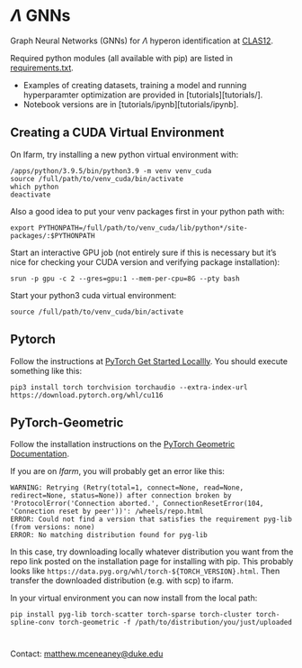 # $\Lambda$ GNNs

Graph Neural Networks (GNNs) for $\Lambda$ hyperon identification at [CLAS12](https://www.jlab.org/physics/hall-b/clas12).

Required python modules (all available with pip) are listed in [requirements.txt](requirements.txt).
* Examples of creating datasets, training a model and running hyperparamter optimization are provided in [tutorials][tutorials/].
* Notebook versions are in [tutorials/ipynb][tutorials/ipynb].

## Creating a CUDA Virtual Environment

On Ifarm, try installing a new python virtual environment with:
```
/apps/python/3.9.5/bin/python3.9 -m venv venv_cuda
source /full/path/to/venv_cuda/bin/activate
which python
deactivate
```

Also a good idea to put your venv packages first in your python path with:
```
export PYTHONPATH=/full/path/to/venv_cuda/lib/python*/site-packages/:$PYTHONPATH
```

Start an interactive GPU job (not entirely sure if this is necessary but it’s nice for checking your CUDA version and verifying package installation):

```
srun -p gpu -c 2 --gres=gpu:1 --mem-per-cpu=8G --pty bash
```

Start your python3 cuda virtual environment:
```
source /full/path/to/venv_cuda/bin/activate
```

## Pytorch

Follow the instructions at [PyTorch Get Started Locallly](https://pytorch.org/get-started/locally/).
You should execute something like this:
```
pip3 install torch torchvision torchaudio --extra-index-url https://download.pytorch.org/whl/cu116
```

## PyTorch-Geometric

Follow the installation instructions on the [PyTorch Geometric Documentation](https://pytorch-geometric.readthedocs.io/en/latest/notes/installation.html).

If you are on *Ifarm*, you will probably get an error like this:
```
WARNING: Retrying (Retry(total=1, connect=None, read=None, redirect=None, status=None)) after connection broken by 'ProtocolError('Connection aborted.', ConnectionResetError(104, 'Connection reset by peer'))': /wheels/repo.html
ERROR: Could not find a version that satisfies the requirement pyg-lib (from versions: none)
ERROR: No matching distribution found for pyg-lib
```
In this case, try downloading locally whatever distribution you want from the repo link posted on the installation page for installing with pip.  This probably looks like `https://data.pyg.org/whl/torch-${TORCH_VERSION}.html`.
Then transfer the downloaded distribution (e.g. with scp) to ifarm.

In your virtual environment you can now install from the local path:
```
pip install pyg-lib torch-scatter torch-sparse torch-cluster torch-spline-conv torch-geometric -f /path/to/distribution/you/just/uploaded
```

#

Contact: matthew.mceneaney@duke.edu
